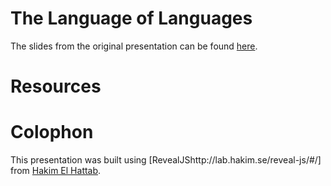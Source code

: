 The Language of Languages
======================

The slides from the original presentation can be found [here](http://helenvholmes.com/thelanguageoflanguages).

# Resources
<!-- Should we organize them by language? -->

# Colophon
This presentation was built using [RevealJShttp://lab.hakim.se/reveal-js/#/] from [Hakim El Hattab](http://hakim.se/).